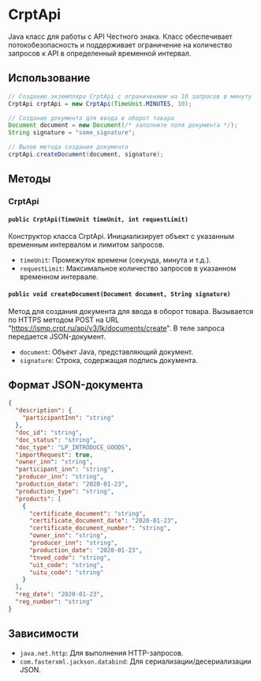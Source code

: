 # CrptApi

Java класс для работы с API Честного знака. Класс обеспечивает потокобезопасность и поддерживает ограничение на количество запросов к API в определенный временной интервал.

## Использование

```java
// Создание экземпляра CrptApi с ограничением на 10 запросов в минуту
CrptApi crptApi = new CrptApi(TimeUnit.MINUTES, 10);

// Создание документа для ввода в оборот товара
Document document = new Document(/* заполните поля документа */);
String signature = "some_signature";

// Вызов метода создания документа
crptApi.createDocument(document, signature);
```
## Методы

### CrptApi

#### `public CrptApi(TimeUnit timeUnit, int requestLimit)`

Конструктор класса CrptApi. Инициализирует объект с указанным временным интервалом и лимитом запросов.

- `timeUnit`: Промежуток времени (секунда, минута и т.д.).
- `requestLimit`: Максимальное количество запросов в указанном временном интервале.

#### `public void createDocument(Document document, String signature)`

Метод для создания документа для ввода в оборот товара. Вызывается по HTTPS методом POST на URL "https://ismp.crpt.ru/api/v3/lk/documents/create". В теле запроса передается JSON-документ.

- `document`: Объект Java, представляющий документ.
- `signature`: Строка, содержащая подпись документа.

## Формат JSON-документа

```json
{
  "description": {
    "participantInn": "string"
  },
  "doc_id": "string",
  "doc_status": "string",
  "doc_type": "LP_INTRODUCE_GOODS",
  "importRequest": true,
  "owner_inn": "string",
  "participant_inn": "string",
  "producer_inn": "string",
  "production_date": "2020-01-23",
  "production_type": "string",
  "products": [
    {
      "certificate_document": "string",
      "certificate_document_date": "2020-01-23",
      "certificate_document_number": "string",
      "owner_inn": "string",
      "producer_inn": "string",
      "production_date": "2020-01-23",
      "tnved_code": "string",
      "uit_code": "string",
      "uitu_code": "string"
    }
  ],
  "reg_date": "2020-01-23",
  "reg_number": "string"
}
```
## Зависимости
- `java.net.http`: Для выполнения HTTP-запросов.
- `com.fasterxml.jackson.databind`: Для сериализации/десериализации JSON.
